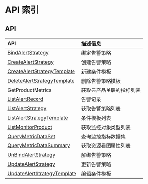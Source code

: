 # API 索引

## API

| API | 描述信息 |
|:---|:---|
|[BindAlertStrategy](api/cloudwatch-api/bind_alert_strategy)|绑定告警策略|
|[CreateAlertStrategy](api/cloudwatch-api/create_alert_strategy)|创建告警策略|
|[CreateAlertStrategyTemplate](api/cloudwatch-api/create_alert_strategy_template)|新建条件模板|
|[DeleteAlertStrategyTemplate](api/cloudwatch-api/delete_alert_strategy_template)|删除告警策略模板|
|[GetProductMetrics](api/cloudwatch-api/get_product_metrics)|获取云产品关联的指标列表|
|[ListAlertRecord](api/cloudwatch-api/list_alert_record)|告警记录|
|[ListAlertStrategy](api/cloudwatch-api/list_alert_strategy)|获取告警策略列表|
|[ListAlertStrategyTemplate](api/cloudwatch-api/list_alert_strategy_template)|条件模板列表|
|[ListMonitorProduct](api/cloudwatch-api/list_monitor_product)|获取监控对象类型列表|
|[QueryMetricDataSet](api/cloudwatch-api/query_metric_data_set)|查询监控指标数据集|
|[QueryMetricDataSummary](api/cloudwatch-api/query_metric_data_summary)|获取资源看图属性列表|
|[UnBindAlertStrategy](api/cloudwatch-api/un_bind_alert_strategy)|解绑告警策略|
|[UpdateAlertStrategy](api/cloudwatch-api/update_alert_strategy)|更新告警策略|
|[UpdateAlertStrategyTemplate](api/cloudwatch-api/update_alert_strategy_template)|编辑条件模板|
